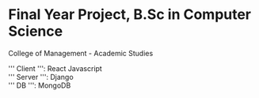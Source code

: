 # Final Year Project, B.Sc in Computer Science
College of Management - Academic Studies

''' Client ''': React Javascript <br/>
''' Server ''': Django <br/>
''' DB ''': MongoDB 
